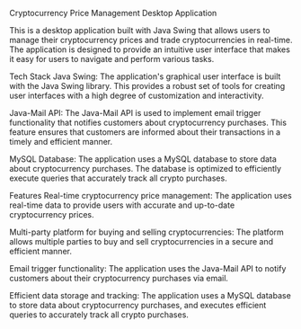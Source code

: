 Cryptocurrency Price Management Desktop Application

This is a desktop application built with Java Swing that allows users to manage their cryptocurrency prices and trade cryptocurrencies in real-time. The application is designed to provide an intuitive user interface that makes it easy for users to navigate and perform various tasks.

Tech Stack
Java Swing: The application's graphical user interface is built with the Java Swing library. This provides a robust set of tools for creating user interfaces with a high degree of customization and interactivity.

Java-Mail API: The Java-Mail API is used to implement email trigger functionality that notifies customers about cryptocurrency purchases. This feature ensures that customers are informed about their transactions in a timely and efficient manner.

MySQL Database: The application uses a MySQL database to store data about cryptocurrency purchases. The database is optimized to efficiently execute queries that accurately track all crypto purchases.

Features
Real-time cryptocurrency price management: The application uses real-time data to provide users with accurate and up-to-date cryptocurrency prices.

Multi-party platform for buying and selling cryptocurrencies: The platform allows multiple parties to buy and sell cryptocurrencies in a secure and efficient manner.

Email trigger functionality: The application uses the Java-Mail API to notify customers about their cryptocurrency purchases via email.

Efficient data storage and tracking: The application uses a MySQL database to store data about cryptocurrency purchases, and executes efficient queries to accurately track all crypto purchases.
